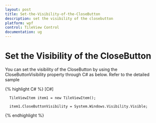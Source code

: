 ```yaml
---
layout: post
title: Set-the-Visibility-of-the-CloseButton
description: set the visibility of the closebutton
platform: wpf
control: TileView Control
documentation: ug
---
```


# Set the Visibility of the CloseButton

You can set the visibility of the CloseButton by using the CloseButtonVisibility property through C# as below. Refer to the detailed sample


{% highlight C# %}
[C#]

      TileViewItem item1 = new TileViewItem();

      item1.CloseButtonVisibility = System.Windows.Visibility.Visible;
{% endhighlight %}




